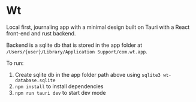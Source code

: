 # Wt

Local first, journaling app with a minimal design built on Tauri with a React front-end and rust backend.

Backend is a sqlite db that is stored in the app folder at `/Users/{user}/Library/Application Support/com.wt.app`.

To run:

1. Create sqlite db in the app folder path above using `sqlite3 wt-database.sqlite`
2. `npm install` to install dependencies
3. `npm run tauri dev` to start dev mode
